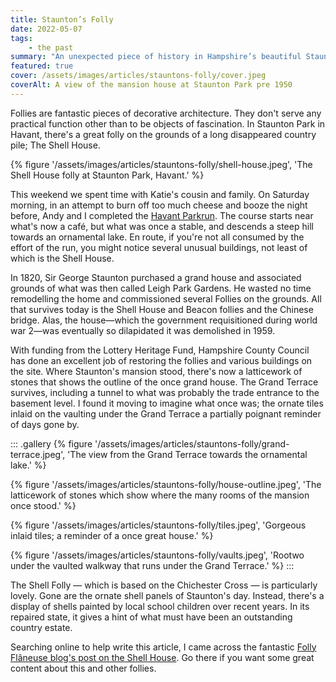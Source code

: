 ```yaml
---
title: Staunton’s Folly
date: 2022-05-07
tags:
	- the past
summary: "An unexpected piece of history in Hampshire’s beautiful Staunton Park."
featured: true
cover: /assets/images/articles/stauntons-folly/cover.jpeg
coverAlt: A view of the mansion house at Staunton Park pre 1950
---
```

Follies are fantastic pieces of decorative architecture. They don't serve any practical function other than to be objects of fascination. In Staunton Park in Havant, there's a great folly on the grounds of a long disappeared country pile; The Shell House.

{% figure '/assets/images/articles/stauntons-folly/shell-house.jpeg', 'The Shell House folly at Staunton Park, Havant.' %}

This weekend we spent time with Katie's cousin and family. On Saturday morning, in an attempt to burn off too much cheese and booze the night before, Andy and I completed the [Havant Parkrun](https://www.strava.com/activities/7100841660). The course starts near what's now a café, but what was once a stable, and descends a steep hill towards an ornamental lake. En route, if you're not all consumed by the effort of the run, you might notice several unusual buildings, not least of which is the Shell House.

In 1820, Sir George Staunton purchased a grand house and associated grounds of what was then called Leigh Park Gardens. He wasted no time remodelling the home and commissioned several Follies on the grounds. All that survives today is the Shell House and Beacon follies and the Chinese bridge. Alas, the house—which the government requisitioned during world war 2—was eventually so dilapidated it was demolished in 1959. 

With funding from the Lottery Heritage Fund, Hampshire County Council has done an excellent job of restoring the follies and various buildings on the site. Where Staunton's mansion stood, there's now a latticework of stones that shows the outline of the once grand house. The Grand Terrace survives, including a tunnel to what was probably the trade entrance to the basement level. I found it moving to imagine what once was; the ornate tiles inlaid on the vaulting under the Grand Terrace a partially poignant reminder of days gone by. 

::: .gallery 
{% figure '/assets/images/articles/stauntons-folly/grand-terrace.jpeg', 'The view from the Grand Terrace towards the ornamental lake.' %}

{% figure '/assets/images/articles/stauntons-folly/house-outline.jpeg', 'The latticework of stones which show where the many rooms of the mansion once stood.' %}

{% figure '/assets/images/articles/stauntons-folly/tiles.jpeg', 'Gorgeous inlaid tiles; a reminder of a once great house.' %}

{% figure '/assets/images/articles/stauntons-folly/vaults.jpeg', 'Rootwo under the vaulted walkway that runs under the Grand Terrace.' %}
:::

The Shell Folly — which is based on the Chichester Cross — is particularly lovely. Gone are the ornate shell panels of Staunton's day. Instead, there's a display of shells painted by local school children over recent years. In its repaired state, it gives a hint of what must have been an outstanding country estate. 

Searching online to help write this article, I came across the fantastic [Folly Flâneuse blog's post on the Shell House](https://thefollyflaneuse.com/the-shell-house-leigh-park-havant-hampshire/). Go there if you want some great content about this and other follies. 

